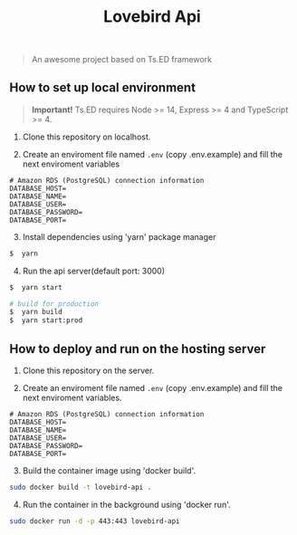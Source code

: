 <div align="center">
  <h1>Lovebird Api</h1>
  <br />
</div>

> An awesome project based on Ts.ED framework

## How to set up local environment

> **Important!** Ts.ED requires Node >= 14, Express >= 4 and TypeScript >= 4.

1. Clone this repository on localhost.

2. Create an enviroment file named `.env` (copy .env.example) and fill the next enviroment variables

```
# Amazon RDS (PostgreSQL) connection information
DATABASE_HOST=
DATABASE_NAME=
DATABASE_USER=
DATABASE_PASSWORD=
DATABASE_PORT=
```
3. Install dependencies using 'yarn' package manager

```bash
$  yarn
```

4. Run the api server(default port: 3000)
```bash
$  yarn start

# build for production
$  yarn build
$  yarn start:prod
```

## How to deploy and run on the hosting server

1. Clone this repository on the server.

2. Create an enviroment file named `.env` (copy .env.example) and fill the next enviroment variables.

```
# Amazon RDS (PostgreSQL) connection information
DATABASE_HOST=
DATABASE_NAME=
DATABASE_USER=
DATABASE_PASSWORD=
DATABASE_PORT=
```

3. Build the container image using 'docker build'.

```bash
sudo docker build -t lovebird-api .
```

4. Run the container in the background using 'docker run'.

```bash
sudo docker run -d -p 443:443 lovebird-api
```

